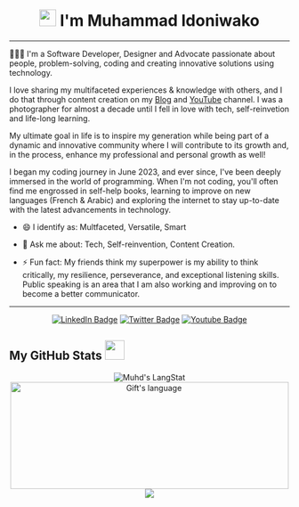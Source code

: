 <!-- Heading -->
<h1 align="center"><img src = "https://raw.githubusercontent.com/MartinHeinz/MartinHeinz/master/wave.gif" width = 30px> I'm Muhammad Idoniwako</h1>
 
 <!-- About section -->
 ---
👨🏽‍💻 I'm a Software Developer, Designer and Advocate passionate about people, problem-solving, coding and creating innovative solutions using technology.

I love sharing my multifaceted experiences & knowledge with others, and I do that through content creation on my <a href="https://medium.com/@muhammadidoniwako">Blog</a> and <a href="https://www.youtube.com/@muhd-dev">YouTube</a> channel. I was a photographer for almost a decade until I fell in love with tech, self-reinvetion and life-long learning.

My ultimate goal in life is to inspire my generation while being part of a dynamic and innovative community where I will contribute to its growth and, in the process, enhance my professional and personal growth as well!

I began my coding journey in June 2023, and ever since, I've been deeply immersed in the world of programming. When I'm not coding, you'll often find me engrossed in self-help books, learning to improve on new languages (French & Arabic) and exploring the internet to stay up-to-date with the latest advancements in technology.

- 😄 I identify as: Multfaceted, Versatile, Smart   

- 💬 Ask me about: Tech, Self-reinvention, Content Creation.

- ⚡ Fun fact: My friends think my superpower is my ability to think critically, my resilience, perseverance, and exceptional listening skills. Public speaking is an area that I am also working and improving on to become a better communicator.
<!-- About section: END -->

<!-- Conect section -->
<hr />
    <p align="center">
        <a href="https://linkedin.com/in/muhd-dev"><img src="https://img.shields.io/badge/-Muhammad%20Idoniwako%20-informational?style=plastic&amp;labelColor=informational&amp;logo=LinkedIn&amp;link=https://linkedin.com/in/muhd-dev" alt="LinkedIn Badge"></a> 
       <a href="https://twitter.com/MuhdDev
/"><img src="https://img.shields.io/badge/-Muhd Dev-informational?style=plastic&amp;labelColor=informational&amp;logo=Twitter&amp;link=https://twitter.com/MuhdDev" alt="Twitter Badge"></a>
<a href="https://www.youtube.com/@muhd-dev"><img src="https://img.shields.io/badge/-Muhammad Idoniwako-informational?style=plastic&amp;labelColor=informational&amp;logo=YouTube&amp;link=https://twitter.com/Dev_180Memes" alt="Youtube Badge"></a>
   </p>

 <!-- Conect section: END -->

  <!-- GitHub section -->

 ##  My GitHub Stats <img src = "https://i.pinimg.com/originals/65/c4/f4/65c4f452571be1261e9c623f7da488ac.gif" width = 35px> 
 
 <div align="center">
   <img align="center" src="https://github-readme-streak-stats.herokuapp.com/?user=muhd-dev&theme=dark" alt="Muhd's LangStat" />
  <img align="center" src="https://github-readme-stats.vercel.app/api/top-langs?username=muhd-dev&langs_count=10&show_icons=true&locale=en&layout=compact&theme=dark" alt="Gift's language" height="192px"  width="500px"/>
<img src="https://github-readme-stats.anuraghazra1.vercel.app/api?username=muhd-dev&show_icons=true&theme=dark" />
 </div>

<!-- GitHub section: END -->


<!-- THE END -->



<!--
- 👋 Hi, I’m @muhd-dev
- 👀 I’m interested in ...
- 🌱 I’m currently learning ...
- 💞️ I’m looking to collaborate on ...
- 📫 How to reach me ...

<!---
muhd-dev/muhd-dev is a ✨ special ✨ repository because its `README.md` (this file) appears on your GitHub profile.
You can click the Preview link to take a look at your changes.
--->
